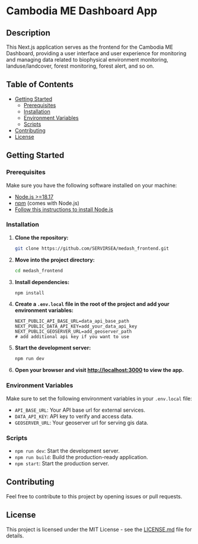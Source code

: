 # Cambodia ME Dashboard App

## Description

This Next.js application serves as the frontend for the Cambodia ME Dashboard, providing a user interface and user experience for monitoring and managing data related to biophysical environment monitoring, landuse/landcover, forest monitoring, forest alert, and so on.

## Table of Contents

- [Getting Started](#getting-started)
  - [Prerequisites](#prerequisites)
  - [Installation](#installation)
  - [Environment Variables](#environment-variables)
  - [Scripts](#scripts)
- [Contributing](#contributing)
- [License](#license)

## Getting Started

### Prerequisites

Make sure you have the following software installed on your machine:

- [Node.js >=18.17](https://nodejs.org/) 
- [npm](https://www.npmjs.com/) (comes with Node.js)
- [Follow this instructions to install Node.js](https://github.com/nvm-sh/nvm)

### Installation

1. **Clone the repository:**

    ```bash
    git clone https://github.com/SERVIRSEA/medash_frontend.git
    ```

2. **Move into the project directory:**

    ```bash
    cd medash_frontend
    ```

3. **Install dependencies:**

    ```bash
    npm install
    ```

4. **Create a `.env.local` file in the root of the project and add your environment variables:**

    ```env
    NEXT_PUBLIC_API_BASE_URL=data_api_base_path
    NEXT_PUBLIC_DATA_API_KEY=add_your_data_api_key
    NEXT_PUBLIC_GEOSERVER_URL=add_geoserver_path
    # add additional api key if you want to use
    ```

5. **Start the development server:**

    ```bash
    npm run dev
    ```

6. **Open your browser and visit [http://localhost:3000](http://localhost:3000) to view the app.**

### Environment Variables

Make sure to set the following environment variables in your `.env.local` file:

- `API_BASE_URL`: Your API base url for external services.
- `DATA_API_KEY`: API key to verify and access data.
- `GEOSERVER_URL`: Your geoserver url for serving gis data.

### Scripts

- `npm run dev`: Start the development server.
- `npm run build`: Build the production-ready application.
- `npm start`: Start the production server.

## Contributing

Feel free to contribute to this project by opening issues or pull requests.

## License

This project is licensed under the MIT License - see the [LICENSE.md](LICENSE.md) file for details.


